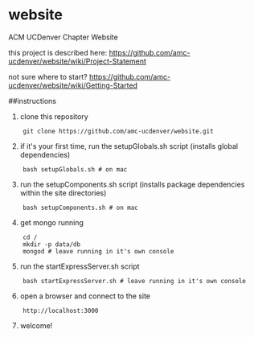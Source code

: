 # website
ACM UCDenver Chapter Website

this project is described here:
  https://github.com/amc-ucdenver/website/wiki/Project-Statement

not sure where to start?
  https://github.com/amc-ucdenver/website/wiki/Getting-Started

##instructions

1. clone this repository

```
    git clone https://github.com/amc-ucdenver/website.git
```
2. if it's your first time, run the setupGlobals.sh script (installs global dependencies)

```
    bash setupGlobals.sh # on mac
```
3. run the setupComponents.sh script (installs package dependencies within the site directories)

```
    bash setupComponents.sh # on mac
```
4. get mongo running

```
    cd /
    mkdir -p data/db
    mongod # leave running in it's own console
```
5. run the startExpressServer.sh script

```
    bash startExpressServer.sh # leave running in it's own console
```
6. open a browser and connect to the site

```
    http://localhost:3000
```
7. welcome!
